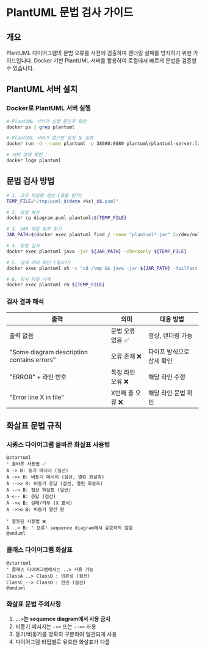 # PlantUML 문법 검사 가이드

## 개요

PlantUML 다이어그램의 문법 오류를 사전에 검출하여 렌더링 실패를 방지하기 위한 가이드입니다. Docker 기반 PlantUML 서버를 활용하여 로컬에서 빠르게 문법을 검증할 수 있습니다.

## PlantUML 서버 설치

### Docker로 PlantUML 서버 실행

```bash
# PlantUML 서버가 실행 중인지 확인
docker ps | grep plantuml

# PlantUML 서버가 없으면 설치 및 실행
docker run -d --name plantuml -p 38080:8080 plantuml/plantuml-server:latest

# 서버 상태 확인
docker logs plantuml
```

## 문법 검사 방법

```bash
# 1. 고유 파일명 생성 (충돌 방지)
TEMP_FILE="/tmp/puml_$(date +%s)_$$.puml"

# 2. 파일 복사
docker cp diagram.puml plantuml:${TEMP_FILE}

# 3. JAR 파일 위치 찾기
JAR_PATH=$(docker exec plantuml find / -name "plantuml*.jar" 2>/dev/null | head -1)

# 4. 문법 검사
docker exec plantuml java -jar ${JAR_PATH} -checkonly ${TEMP_FILE}

# 5. 상세 에러 확인 (필요시)
docker exec plantuml sh -c "cd /tmp && java -jar ${JAR_PATH} -failfast -v ${TEMP_FILE} 2>&1 | grep -E 'Error line'"

# 6. 임시 파일 삭제
docker exec plantuml rm ${TEMP_FILE}
```

### 검사 결과 해석

| 출력 | 의미 | 대응 방법 |
|------|------|-----------|
| 출력 없음 | 문법 오류 없음 ✅ | 정상, 렌더링 가능 |
| "Some diagram description contains errors" | 오류 존재 ❌ | 파이프 방식으로 상세 확인 |
| "ERROR" + 라인 번호 | 특정 라인 오류 ❌ | 해당 라인 수정 |
| "Error line X in file" | X번째 줄 오류 ❌ | 해당 라인 문법 확인 |

## 화살표 문법 규칙

### 시퀀스 다이어그램 올바른 화살표 사용법

```plantuml
@startuml
' 올바른 사용법 ✅
A -> B: 동기 메시지 (실선)
A ->> B: 비동기 메시지 (실선, 열린 화살촉)
A -->> B: 비동기 응답 (점선, 열린 화살촉)  
A --> B: 점선 화살표 (일반)
A <-- B: 응답 (점선)
A ->x B: 실패/거부 (X 표시)
A ->>o B: 비동기 열린 원

' 잘못된 사용법 ❌
A ..> B: ' 오류! sequence diagram에서 유효하지 않음
@enduml
```

### 클래스 다이어그램 화살표

```plantuml
@startuml
' 클래스 다이어그램에서는 ..> 사용 가능
ClassA ..> ClassB : 의존성 (점선)
ClassC --> ClassD : 연관 (점선)
@enduml
```

### 화살표 문법 주의사항

1. **`..>`는 sequence diagram에서 사용 금지**
2. 비동기 메시지는 `->>` 또는 `-->>` 사용
3. 동기/비동기를 명확히 구분하여 일관되게 사용
4. 다이어그램 타입별로 유효한 화살표가 다름

